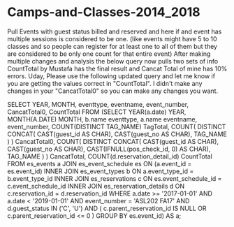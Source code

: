 # Camps-and-Classes-2014_2018
Pull Events with guest status billed and reserved and here if and event has multiple sessions is considered to be one.  (like events might have 5 to 10 classes and so people can register for at least one to all of them but they are considered to be only one count for that entire event) After making multiple changes and analysis the below query now pulls two sets of info CountTotal by Mustafa has the final result and Cancat Total of mine has 10% errors. 
Uday,
Please use the following updated query and let me know if you are getting the values correct in "CountTotal". I didn't make any changes in your "CancatTotal0" so you can make any changes you want.

SELECT 
  YEAR,
  MONTH,
  eventtype,
  eventname,
  event_number,
  CancatTotal0,
  CountTotal 
FROM
  (SELECT 
    YEAR(a.date) YEAR,
    MONTH(A.DATE) MONTH,
    b.name eventtype,
    a.name eventname,
    event_number,
    COUNT(DISTINCT TAG_NAME) TagTotal,
    COUNT(
      DISTINCT CONCAT(
        CAST(guest_id AS CHAR),
        CAST(guest_no AS CHAR),
        TAG_NAME
      )
    ) CancatTotal0,
    COUNT(
      DISTINCT CONCAT(
        CAST(guest_id AS CHAR),
        CAST(guest_no AS CHAR),
        CAST(IFNULL(pos_check_id, 0) AS CHAR),
        TAG_NAME
      )
    ) CancatTotal,
    COUNT(d.reservation_detail_id) CountTotal 
  FROM
    es_events a 
    JOIN es_event_schedule es 
      ON (a.event_id = es.event_id) 
    INNER JOIN es_event_types b 
      ON a.event_type_id = b.event_type_id 
    INNER JOIN es_reservations c 
      ON es.event_schedule_id = c.event_schedule_id 
    INNER JOIN es_reservation_details d 
      ON c.reservation_id = d.reservation_id 
  WHERE a.date >= '2017-01-01' 
    AND a.date < '2019-01-01' 
    AND event_number = 'ASL202 FA17' 
    AND d.guest_status IN ('C', 'U') 
    AND (
      c.parent_reservation_id IS NULL 
      OR c.parent_reservation_id <= 0
    ) 
  GROUP BY es.event_id) AS a;                
